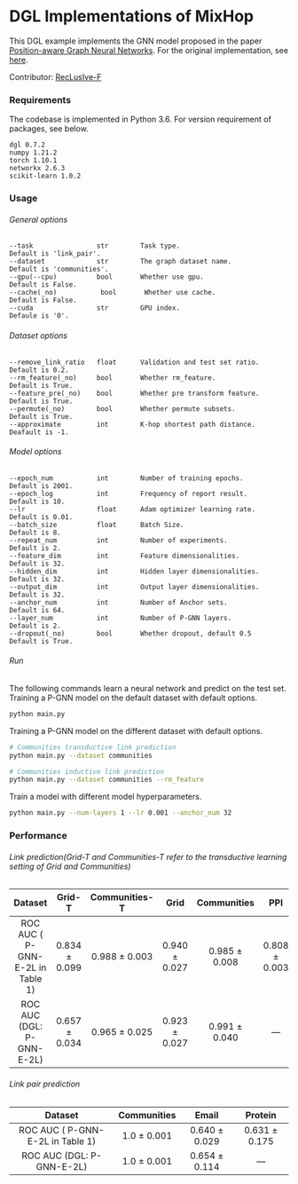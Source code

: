 # DGL Implementations of MixHop

This DGL example implements the GNN model proposed in the paper [Position-aware Graph Neural Networks](http://proceedings.mlr.press/v97/you19b/you19b.pdf). For the original implementation, see [here](https://github.com/JiaxuanYou/P-GNN).

Contributor: [RecLusIve-F](https://github.com/RecLusIve-F)

### Requirements

The codebase is implemented in Python 3.6. For version requirement of packages, see below.

```
dgl 0.7.2
numpy 1.21.2
torch 1.10.1
networkx 2.6.3
scikit-learn 1.0.2
```

### Usage

###### General options

```
--task                str        Task type.                          Default is 'link_pair'.
--dataset             str        The graph dataset name.             Default is 'communities'.
--gpu(--cpu)          bool       Whether use gpu.                    Default is False.
--cache(_no)           bool       Whether use cache.                  Default is False.
--cuda                str        GPU index.                          Defaule is '0'.
```

###### Dataset options

```
--remove_link_ratio   float      Validation and test set ratio.      Default is 0.2.
--rm_feature(_no)     bool       Whether rm_feature.                 Default is True.
--feature_pre(_no)    bool       Whether pre transform feature.      Default is True.
--permute(_no)        bool       Whether permute subsets.            Default is True.
--approximate         int        K-hop shortest path distance.       Deafault is -1.
```

###### Model options

```
--epoch_num           int        Number of training epochs.          Default is 2001.
--epoch_log           int        Frequency of report result.         Default is 10.
--lr                  float      Adam optimizer learning rate.       Default is 0.01.
--batch_size          float      Batch Size.                         Default is 8.
--repeat_num          int        Number of experiments.              Default is 2.
--feature_dim         int        Feature dimensionalities.           Default is 32.
--hidden_dim          int        Hidden layer dimensionalities.      Default is 32.
--output_dim          int        Output layer dimensionalities.      Default is 32.
--anchor_num          int        Number of Anchor sets.              Default is 64.
--layer_num           int        Number of P-GNN layers.             Default is 2.
--dropout(_no)        bool       Whether dropout, default 0.5        Default is True.
```

###### Run

The following commands learn a neural network and predict on the test set.
Training a P-GNN model on the default dataset with default options.

```bash
python main.py
```

Training a P-GNN model on the different dataset with default options.

```bash
# Communities transductive link prediction
python main.py --dataset communities

# Communities inductive link prediction
python main.py --dataset communities --rm_feature
```

Train a model with different model hyperparameters.

```bash
python main.py --num-layers 1 --lr 0.001 --anchor_num 32
```

### Performance

###### Link prediction(Grid-T and Communities-T refer to the transductive learning setting of Grid and Communities)

|             Dataset              |    Grid-T     | Communities-T |     Grid      |  Communities  |      PPI      |
| :------------------------------: | :-----------: | :-----------: | :-----------: | :-----------: | :-----------: |
| ROC AUC ( P-GNN-E-2L in Table 1) | 0.834 ± 0.099 | 0.988 ± 0.003 | 0.940 ± 0.027 | 0.985 ± 0.008 | 0.808 ± 0.003 |
|    ROC AUC (DGL: P-GNN-E-2L)     | 0.657 ± 0.034 | 0.965 ± 0.025 | 0.923 ± 0.027 | 0.991 ± 0.040 |       —       |

###### Link pair prediction

|             Dataset              | Communities |     Email     |    Protein    |
| :------------------------------: | :---------: | :-----------: | :-----------: |
| ROC AUC ( P-GNN-E-2L in Table 1) | 1.0 ± 0.001 | 0.640 ± 0.029 | 0.631 ± 0.175 |
|    ROC AUC (DGL: P-GNN-E-2L)     | 1.0 ± 0.001 | 0.654 ± 0.114 |       —       |

